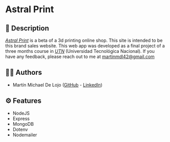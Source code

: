 # Astral Print

## 📃 Description

[*Astral Print*](https://astralprint.herokuapp.com/) is a beta of a 3d printing online shop. This site is intended to be this brand sales website.
This web app was developed as a final project of a three months course in [*UTN*](https://drive.google.com/file/d/10TnBJhPiLM__o8PRDoR2A4iDi1zJxolu/view?usp=sharing) (Universidad Tecnológica Nacional).
If you have any feedback, please reach out to me at martinmdl42@gmail.com

## 👨‍💻 Authors

- Martín Michael De Lojo ([GitHub](https://www.github.com/martinmdl) - [LinkedIn](https://www.linkedin.com/in/martinmdl/))

## ⚙ Features

- NodeJS
- Express
- MongoDB
- Dotenv
- Nodemailer
